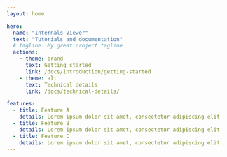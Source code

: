 ```yaml
---
layout: home

hero:
  name: "Internals Viewer"
  text: "Tutorials and documentation"
  # tagline: My great project tagline
  actions:
    - theme: brand
      text: Getting started
      link: /docs/introduction/getting-started
    - theme: alt
      text: Technical details
      link: /docs/technical-details/

features:
  - title: Feature A
    details: Lorem ipsum dolor sit amet, consectetur adipiscing elit
  - title: Feature B
    details: Lorem ipsum dolor sit amet, consectetur adipiscing elit
  - title: Feature C
    details: Lorem ipsum dolor sit amet, consectetur adipiscing elit
---
```


